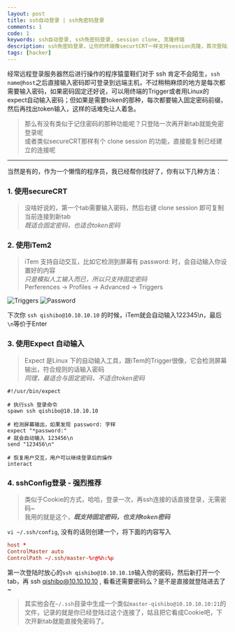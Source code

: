 ```yaml
---
layout: post
title: ssh自动登录 | ssh免密码登录
comments: 1
code: 1
keywords: ssh自动登录, ssh免密码登录, session clone, 克隆终端
description: ssh免密码登录，让你的终端像securtCRT一样支持session克隆，首次登陆过之后，再ssh直接自动登录
tags: [hacker]
---
```


经常远程登录服务器然后进行操作的程序猿童鞋们对于 ssh 肯定不会陌生，`ssh name@host`之后直接输入密码即可登录到远端主机，不过稍稍麻烦的地方是每次都需要输入密码，如果密码固定还好说，可以用终端的Trigger或者用Linux的expect自动输入密码；但如果是需要token的那种，每次都要输入固定密码前缀，然后再找出token输入，这样的话难免让人着急。

> 那么有没有类似于记住密码的那种功能呢？只登陆一次再开新tab就能免密登录呢
<br>或者类似secureCRT那样有个 clone session 的功能，直接能复制已经建立的连接呢

-----

当然是有的，作为一个懒惰的程序员，我已经帮你找好了，你有以下几种方法：

### 1. 使用secureCRT

> 没啥好说的，第一个tab需要输入密码，然后右键 clone session 即可复制当前连接到新tab
<br>_既适合固定密码，也适合token密码_

### 2. 使用iTem2

> iTem 支持自动交互，比如它检测到屏幕有 password: 时，会自动输入你设置好的内容
<br>_只是模拟人工输入而已，所以只支持固定密码_
<br>Perferences -> Profiles -> Advanced -> Triggers

![Triggers](https://imgup.qii404.xyz/blog/5d11c0c2a0ef8.jpg)
![Password](https://imgup.qii404.xyz/blog/5d11c0c35d6dd.jpg)

下次你 `ssh qishibo@10.10.10.10` 的时候，iTem就会自动输入122345\n，最后`\n`等价于Enter

### 3. 使用Expect 自动输入

> Expect 是Linux 下的自动输入工具，跟iTem的Trigger很像，它会检测屏幕输出，符合规则的话输入密码
<br> _同理，最适合与固定密码，不适合token密码_

```shell
#!/usr/bin/expect

# 执行ssh 登录命令
spawn ssh qishibo@10.10.10.10

# 检测屏幕输出，如果发现 password: 字样
expect "*password:"
# 就会自动输入 123456\n
send "123456\n"

# 恢复用户交互，用户可以继续登录后的操作
interact
```

### 4. sshConfig登录 - 强烈推荐

> 类似于Cookie的方式，哈哈，登录一次，再ssh连接的话直接登录，无需密码~
<br>我用的就是这个，_**既支持固定密码，也支持token密码**_

`vi ~/.ssh/config`, 没有的话则创建一个，将下面的内容写入

```conf
host *
ControlMaster auto
ControlPath ~/.ssh/master-%r@%h:%p
```

第一次登陆时放心的`ssh qishibo@10.10.10.10`输入你的密码，然后新打开一个tab，再 ssh qishibo@10.10.10.10 , 看看还需要密码么？是不是直接就登陆进去了~

>其实他会在`~/.ssh`目录中生成一个类似`master-qishibo@10.10.10.10:21`的文件，记录的就是你已经登陆过这个连接了，姑且把它看成Cookie吧，下次开新tab就能直接免密码了。
